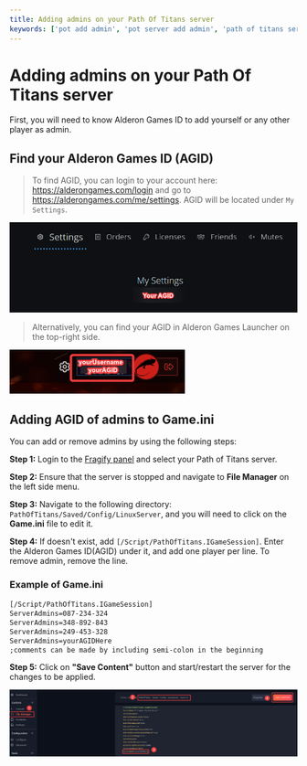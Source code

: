 ```yaml
---
title: Adding admins on your Path Of Titans server
keywords: ['pot add admin', 'pot server add admin', 'path of titans server add admin', 'path of titans server admin', 'agid path of titans', 'agid path of titans server', 'agid pot server', 'agid pot']
---
```


# Adding admins on your Path Of Titans server

First, you will need to know Alderon Games ID to add yourself or any other player as admin. 

## Find your Alderon Games ID (AGID)


> To find AGID, you can login to your account here: https://alderongames.com/login and go to https://alderongames.com/me/settings. AGID will be located under `My Settings`.  

![AGID](images/agid.png)

> Alternatively, you can find your AGID in Alderon Games Launcher on the top-right side. 

![Launcher AGID](images/launcher-agid.png)

## Adding AGID of admins to Game.ini
You can add or remove admins by using the following steps:

**Step 1:** Login to the [Fragify panel](VAR::FRAGIFY_URL) and select your Path of Titans server.

**Step 2:** Ensure that the server is stopped and navigate to **File Manager** on the left side menu. 

**Step 3:** Navigate to the following directory: `PathOfTitans/Saved/Config/LinuxServer`, and you will need to click on the **Game.ini** file to edit it.

**Step 4:** If doesn't exist, add `[/Script/PathOfTitans.IGameSession]`. Enter the Alderon Games ID(AGID) under it, and add one player per line. To remove admin, remove the line.


### Example of Game.ini
```
[/Script/PathOfTitans.IGameSession]
ServerAdmins=087-234-324
ServerAdmins=348-892-843
ServerAdmins=249-453-328
ServerAdmins=yourAGIDHere
;comments can be made by including semi-colon in the beginning
```
**Step 5:** Click on **"Save Content"** button and start/restart the server for the changes to be applied.

![Add admins](images/add-admins.png)